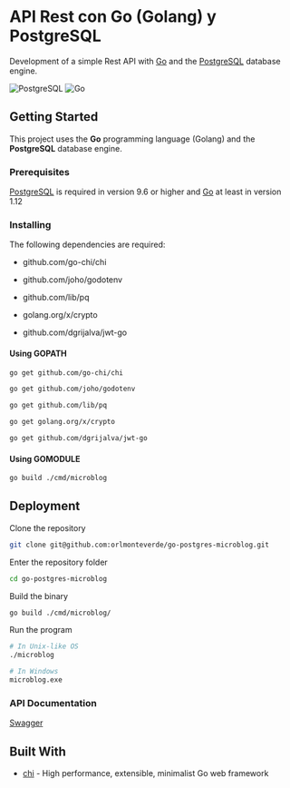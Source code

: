 # API Rest con Go (Golang) y PostgreSQL

Development of a simple Rest API with [Go](https://golang.org/) and the [PostgreSQL](https://www.postgresql.org/) database engine.

![PostgreSQL](https://img.shields.io/badge/PostgreSQL-9.6-lightblue.svg?logo=postgresql&longCache=true&style=flat) ![Go](https://img.shields.io/badge/Golang-1.13.4-blue.svg?logo=go&longCache=true&style=flat)

## Getting Started

This project uses the **Go** programming language (Golang) and the **PostgreSQL** database engine.

### Prerequisites

[PostgreSQL](https://www.postgresql.org/) is required in version 9.6 or higher and [Go](https://golang.org/) at least in version 1.12

### Installing

The following dependencies are required:

* github.com/go-chi/chi

* github.com/joho/godotenv

* github.com/lib/pq

* golang.org/x/crypto

* github.com/dgrijalva/jwt-go

#### Using GOPATH

```bash
go get github.com/go-chi/chi

go get github.com/joho/godotenv

go get github.com/lib/pq

go get golang.org/x/crypto

go get github.com/dgrijalva/jwt-go
```

#### Using GOMODULE

```bash
go build ./cmd/microblog
```

## Deployment

Clone the repository

```bash
git clone git@github.com:orlmonteverde/go-postgres-microblog.git
```

Enter the repository folder

```bash
cd go-postgres-microblog
```

Build the binary

```bash
go build ./cmd/microblog/
```

Run the program

```bash
# In Unix-like OS
./microblog

# In Windows
microblog.exe
```

### API Documentation

[Swagger](https://app.swaggerhub.com/apis/orlmonteverde/go-postgres-microblog/1.0.0)

## Built With

* [chi](https://github.com/go-chi/chi) - High performance, extensible, minimalist Go web framework